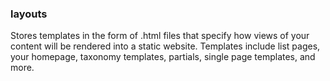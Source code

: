 ### layouts

Stores templates in the form of .html files that specify how views of your content will be rendered into a static website. Templates include list pages, your homepage, taxonomy templates, partials, single page templates, and more.